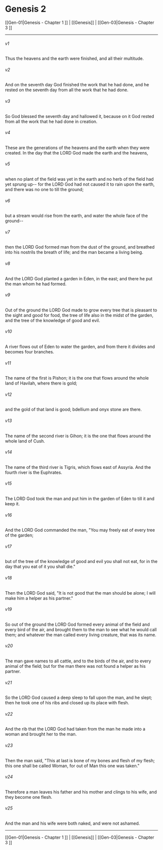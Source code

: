 # Genesis 2

[[Gen-01|Genesis - Chapter 1 ]] | [[Genesis]] | [[Gen-03|Genesis - Chapter 3 ]]
***

###### v1
Thus the heavens and the earth were finished, and all their multitude.
###### v2
And on the seventh day God finished the work that he had done, and he rested on the seventh day from all the work that he had done.
###### v3
So God blessed the seventh day and hallowed it, because on it God rested from all the work that he had done in creation.
###### v4
These are the generations of the heavens and the earth when they were created. In the day that the LORD God made the earth and the heavens,
###### v5
when no plant of the field was yet in the earth and no herb of the field had yet sprung up-- for the LORD God had not caused it to rain upon the earth, and there was no one to till the ground;
###### v6
but a stream would rise from the earth, and water the whole face of the ground--
###### v7
then the LORD God formed man from the dust of the ground, and breathed into his nostrils the breath of life; and the man became a living being.
###### v8
And the LORD God planted a garden in Eden, in the east; and there he put the man whom he had formed.
###### v9
Out of the ground the LORD God made to grow every tree that is pleasant to the sight and good for food, the tree of life also in the midst of the garden, and the tree of the knowledge of good and evil.
###### v10
A river flows out of Eden to water the garden, and from there it divides and becomes four branches.
###### v11
The name of the first is Pishon; it is the one that flows around the whole land of Havilah, where there is gold;
###### v12
and the gold of that land is good; bdellium and onyx stone are there.
###### v13
The name of the second river is Gihon; it is the one that flows around the whole land of Cush.
###### v14
The name of the third river is Tigris, which flows east of Assyria. And the fourth river is the Euphrates.
###### v15
The LORD God took the man and put him in the garden of Eden to till it and keep it.
###### v16
And the LORD God commanded the man, "You may freely eat of every tree of the garden;
###### v17
but of the tree of the knowledge of good and evil you shall not eat, for in the day that you eat of it you shall die."
###### v18
Then the LORD God said, "It is not good that the man should be alone; I will make him a helper as his partner."
###### v19
So out of the ground the LORD God formed every animal of the field and every bird of the air, and brought them to the man to see what he would call them; and whatever the man called every living creature, that was its name.
###### v20
The man gave names to all cattle, and to the birds of the air, and to every animal of the field; but for the man there was not found a helper as his partner.
###### v21
So the LORD God caused a deep sleep to fall upon the man, and he slept; then he took one of his ribs and closed up its place with flesh.
###### v22
And the rib that the LORD God had taken from the man he made into a woman and brought her to the man.
###### v23
Then the man said, "This at last is bone of my bones and flesh of my flesh; this one shall be called Woman, for out of Man this one was taken."
###### v24
Therefore a man leaves his father and his mother and clings to his wife, and they become one flesh.
###### v25
And the man and his wife were both naked, and were not ashamed.

***

[[Gen-01|Genesis - Chapter 1 ]] | [[Genesis]] | [[Gen-03|Genesis - Chapter 3 ]]
